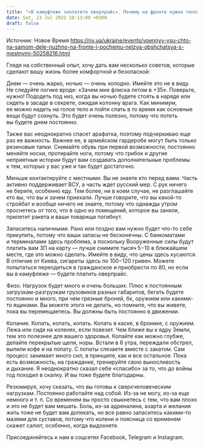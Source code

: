 ```yaml
---
title: "«В камуфляже заплатите оверпрайс». Почему на фронте нужна теплая одежда в жару и не стоит контактировать с местными жителями — военный"
date: Sat, 23 Jul 2022 10:13:00 +0300
draft: false
---
```

Источник: Новое Время https://nv.ua/ukraine/events/voennyy-vsu-chto-na-samom-dele-nuzhno-na-fronte-i-pochemu-nelzya-obshchatsya-s-mestnymi-50258216.html


Глядя на собственный опыт, хочу дать вам несколько советов, которые сделают вашу жизнь более комфортной и безопасной:

Днем — очень жарко, ночью — очень холодно. Имейте это не в виду. Не следуйте логике вроде: «Зачем мне флиска летом в +35». Поверьте, нужно! Пододеть под низ, когда вы ночью будете стоять в наряде или сидеть в засаде в секрете, ожидая колонну врага. Как минимум, ее можно надеть на голое тело и пойти спать в то время как основные вещи будут сохнуть. Это будет очень полезно, потому что потеть вы будете днем постоянно.

 Также вас неоднократно спасет арафатка, поэтому подчеркиваю еще раз ее важность. Важнее ее, в армейском гардеробе могут быть только резиновые тапки. Снимайте обувь при первой возможности, постоянно меняйте носки, протирайте ноги, потому что грибок и другие неприятные истории будут вам создавать дополнительные проблемы к тем, которых у вас уже и так будет достаточно.

Меньше контактируйте с местными. Вы не знаете кто перед вами. Часть активно поддерживает ВСУ, а часть ждет русский мер. С рук ничего не берите, особенно еду. Тем более, ни в коем случае, не разглашайте кто вы, что вы и зачем приехали. Лучше говорите, что вы какой-то стройбат и вообще ничего не знаете, потому что однажды утром проснетесь от того, что в одно из помещений, которое вы заняли, прилетит ракета и ваши товарищи погибнут.

Запаситесь наличными. Рано или поздно вам нужно будет что-то себе прикупить, потому что ваши запасы не бесконечны. С банкоматами и терминалами здесь проблема, а поскольку Вооруженные силы будут платить вам ЗП на карту — лучше снимите тысяч 5−10 в ближайшем месте, где это можно сделать. Имейте в виду, что цены здесь кусаются. В отличие от Киева, сигареты здесь по 100−120 гривен. Можете попытаться переодеться в гражданское и приобрести по 80, но если вы в камуфляже — будете платить оверпрайс.

Физо. Нагрузок будет много и очень больших. Плюс к постоянным загрузкам-разгрузкам грузовиков разных габаритов, бегать будете постоянно и много, при чем грязные броней, бк, оружием или какими-то ящиками. Вы можете этого не делать, но помните, что вы живете, пока вы перемещаетесь. Вы должны быть постоянно в движении.

Копание. Копать, копать, копать. Копать в каске, в бронике, с оружием. Лежа или сидя на коленях, если повезет. Чем ближе вы к ядру Земли, тем это полезнее для вашего здоровья. Копайте как можно глубже, делайте перекрытые щели, норы. Встали в 6 утра, переждали обстрел, выпили кофе и на лопату. С лопаты слезаете вместе с закатом. Сам процесс занимает много сил, в принципе, как и все остальное. Пока есть возможность, на гражданке, тренируйте свою выносливость и дыхание. Я неоднократно сказал себе «спасибо» за то, что до войны год походил в скалку. И вы тоже будете благодарны.

Резюмируя, хочу сказать, что вы готовы к сверхчеловеческим нагрузкам. Постоянно работайте над собой. Из-за не могу, из-за еще немного и т. п. Со временем вы просто свыкнетесь с тем, что вам плохо и это не будет вам мешать. Боль, из-за адреналина, азарта и желания жить тоже не будет вам допекать, но все равно запаситесь какими-то мазями для суставов, потому что колени и поясница со временем скажет салют, особенно, когда выдохнете.

Присоединяйтесь к нам в соцсетях Facebook, Telegram и Instagram.
